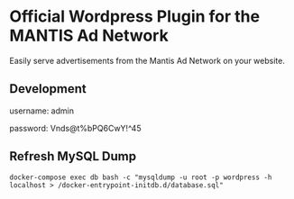 Official Wordpress Plugin for the MANTIS Ad Network
================

Easily serve advertisements from the Mantis Ad Network on your website.

Development
-------------



username: admin

password: Vnds@t%bPQ6CwY!^45


## Refresh MySQL Dump

`docker-compose exec db bash -c "mysqldump -u root -p wordpress -h localhost > /docker-entrypoint-initdb.d/database.sql"`